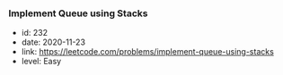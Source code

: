 ### Implement Queue using Stacks

* id: 232
* date: 2020-11-23
* link: https://leetcode.com/problems/implement-queue-using-stacks
* level: Easy

